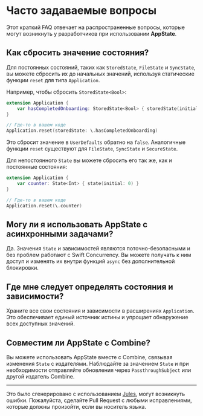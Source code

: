 # Часто задаваемые вопросы

Этот краткий FAQ отвечает на распространенные вопросы, которые могут возникнуть у разработчиков при использовании **AppState**.

## Как сбросить значение состояния?

Для постоянных состояний, таких как `StoredState`, `FileState` и `SyncState`, вы можете сбросить их до начальных значений, используя статические функции `reset` для типа `Application`.

Например, чтобы сбросить `StoredState<Bool>`:
```swift
extension Application {
    var hasCompletedOnboarding: StoredState<Bool> { storedState(initial: false, id: "onboarding_complete") }
}

// Где-то в вашем коде
Application.reset(storedState: \.hasCompletedOnboarding)
```
Это сбросит значение в `UserDefaults` обратно на `false`. Аналогичные функции `reset` существуют для `FileState`, `SyncState` и `SecureState`.

Для непостоянного `State` вы можете сбросить его так же, как и постоянные состояния:
```swift
extension Application {
    var counter: State<Int> { state(initial: 0) }
}

// Где-то в вашем коде
Application.reset(\.counter)
```

## Могу ли я использовать AppState с асинхронными задачами?

Да. Значения `State` и зависимостей являются поточно-безопасными и без проблем работают с Swift Concurrency. Вы можете получать к ним доступ и изменять их внутри функций `async` без дополнительной блокировки.

## Где мне следует определять состояния и зависимости?

Храните все свои состояния и зависимости в расширениях `Application`. Это обеспечивает единый источник истины и упрощает обнаружение всех доступных значений.

## Совместим ли AppState с Combine?

Вы можете использовать AppState вместе с Combine, связывая изменения `State` с издателями. Наблюдайте за значением `State` и при необходимости отправляйте обновления через `PassthroughSubject` или другой издатель Combine.

---
Это было сгенерировано с использованием [Jules](https://jules.google), могут возникнуть ошибки. Пожалуйста, сделайте Pull Request с любыми исправлениями, которые должны произойти, если вы носитель языка.
